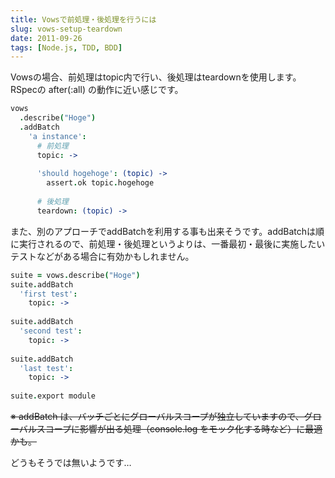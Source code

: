 ```yaml
---
title: Vowsで前処理・後処理を行うには
slug: vows-setup-teardown
date: 2011-09-26
tags: [Node.js, TDD, BDD]
---
```


Vowsの場合、前処理はtopic内で行い、後処理はteardownを使用します。RSpecの after(:all) の動作に近い感じです。

```coffee
vows
  .describe("Hoge")
  .addBatch
    'a instance':
      # 前処理
      topic: ->
 
      'should hogehoge': (topic) ->
        assert.ok topic.hogehoge
 
      # 後処理
      teardown: (topic) ->
```

また、別のアプローチでaddBatchを利用する事も出来そうです。addBatchは順に実行されるので、前処理・後処理というよりは、一番最初・最後に実施したいテストなどがある場合に有効かもしれません。

```coffee
suite = vows.describe("Hoge")
suite.addBatch
  'first test':
    topic: ->
 
suite.addBatch
  'second test':
    topic: ->
 
suite.addBatch
  'last test':
    topic: ->
 
suite.export module
```

~~※ addBatch は、バッチごとにグローバルスコープが独立していますので、グローバルスコープに影響が出る処理（console.log をモック化する時など）に最適かも。~~

どうもそうでは無いようです…
